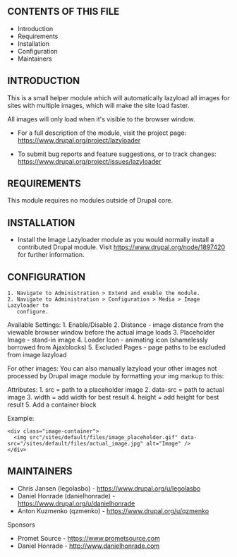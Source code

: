CONTENTS OF THIS FILE
---------------------

 * Introduction
 * Requirements
 * Installation
 * Configuration
 * Maintainers


INTRODUCTION
------------

This is a small helper module which will automatically lazyload all images for
sites with multiple images, which will make the site load faster.

All images will only load when it's visible to the browser window.

 * For a full description of the module, visit the project page:
   https://www.drupal.org/project/lazyloader

 * To submit bug reports and feature suggestions, or to track changes:
   https://www.drupal.org/project/issues/lazyloader


REQUIREMENTS
------------

This module requires no modules outside of Drupal core.


INSTALLATION
------------

 * Install the Image Lazyloader module as you would normally install a
   contributed Drupal module. Visit
   https://www.drupal.org/node/1897420 for further information.


CONFIGURATION
-------------

    1. Navigate to Administration > Extend and enable the module.
    2. Navigate to Administration > Configuration > Media > Image Lazyloader to
       configure.

Available Settings:
    1. Enable/Disable
    2. Distance - image distance from the viewable browser window before the
       actual image loads
    3. Placeholder Image - stand-in image
    4. Loader Icon - animating icon (shamelessly borrowed from Ajaxblocks)
    5. Excluded Pages - page paths to be excluded from image lazyload

For other images:
You can also manually lazyload your other images not processed by Drupal image
module by formatting your img markup to this:

Attributes:
    1. src = path to a placeholder image
    2. data-src = path to actual image
    3. width = add width for best result
    4. height = add height for best result
    5. Add a container block

Example:

```
<div class="image-container">
  <img src"/sites/default/files/image_placeholder.gif" data-src="/sites/default/files/actual_image.jpg" alt="Image" />
</div>
```

MAINTAINERS
-----------

 * Chris Jansen (legolasbo) - https://www.drupal.org/u/legolasbo
 * Daniel Honrade (danielhonrade) - https://www.drupal.org/u/danielhonrade
 * Anton Kuzmenko (qzmenko) - https://www.drupal.org/u/qzmenko

Sponsors

 * Promet Source - https://www.prometsource.com
 * Daniel Honrade - http://www.danielhonrade.com
